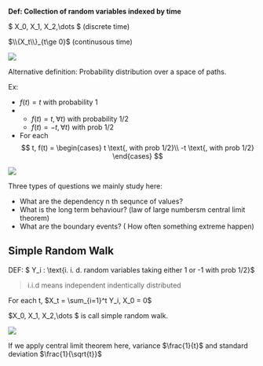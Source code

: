 **Def: Collection of random variables indexed by time**

$ X_0, X_1, X_2,\dots $ (discrete time)

$\\{X_t\\}_{t\ge 0}$ (continusous time)

![]({{site.url}}/{{site.baseurl}}/assets/stochastic_process/dt_ct_sp.jpg)

Alternative definition: Probability distribution over a space of paths.

Ex:
- $f(t) = t$ with probability $1$
-   * $f(t) = t, \forall t)$ with probability $1/2$
    * $f(t) = -t, \forall t)$ with prob $1/2$
- For each $$ t,
  f(t) =
  \begin{cases}
    t \text{, with prob 1/2}\\
    -t \text{, with prob 1/2}
  \end{cases}
$$

![]({{site.url}}/{{site.baseurl}}/assets/stochastic_process/examples.jpg)

Three types of questions we mainly study here:
- What are the dependency n th sequnce of values?
- What is the long term behaviour? (law of large numbersm central limit theorem)
- What are the boundary events? ( How often something extreme happen)

## Simple Random Walk
DEF:
$ Y_i : \text{i. i. d. random variables taking either 1 or -1 with prob 1/2}$

> i.i.d means independent indentically distributed

For each t, $X_t = \sum_{i=1}^t Y_i, X_0 = 0$

$X_0, X_1, X_2,\dots $ is call simple random walk.

![]({{site.url}}/{{site.baseurl}}/assets/stochastic_process/srw.jpg)

If we apply central limit theorem here, variance $\frac{1}{t}$ and standard deviation $\frac{1}{\sqrt{t}}$  